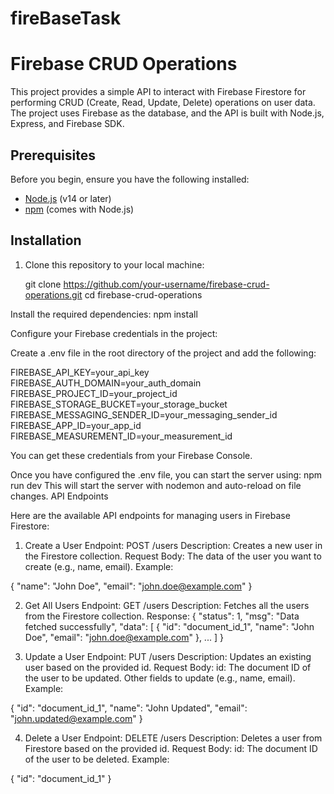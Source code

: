 # fireBaseTask

# Firebase CRUD Operations

This project provides a simple API to interact with Firebase Firestore for performing CRUD (Create, Read, Update, Delete) operations on user data. The project uses Firebase as the database, and the API is built with Node.js, Express, and Firebase SDK.

## Prerequisites

Before you begin, ensure you have the following installed:

- [Node.js](https://nodejs.org/) (v14 or later)
- [npm](https://npmjs.com/) (comes with Node.js)

## Installation

1. Clone this repository to your local machine:

   git clone https://github.com/your-username/firebase-crud-operations.git
   cd firebase-crud-operations

Install the required dependencies:
npm install

Configure your Firebase credentials in the project:

Create a .env file in the root directory of the project and add the following:

FIREBASE_API_KEY=your_api_key
FIREBASE_AUTH_DOMAIN=your_auth_domain
FIREBASE_PROJECT_ID=your_project_id
FIREBASE_STORAGE_BUCKET=your_storage_bucket
FIREBASE_MESSAGING_SENDER_ID=your_messaging_sender_id
FIREBASE_APP_ID=your_app_id
FIREBASE_MEASUREMENT_ID=your_measurement_id

You can get these credentials from your Firebase Console.

Once you have configured the .env file, you can start the server using:
npm run dev
This will start the server with nodemon and auto-reload on file changes.
API Endpoints

Here are the available API endpoints for managing users in Firebase Firestore:

1. Create a User
Endpoint: POST /users
Description: Creates a new user in the Firestore collection.
Request Body: The data of the user you want to create (e.g., name, email).
Example:

{
  "name": "John Doe",
  "email": "john.doe@example.com"
}

2. Get All Users
Endpoint: GET /users
Description: Fetches all the users from the Firestore collection.
Response:
{
  "status": 1,
  "msg": "Data fetched successfully",
  "data": [
    {
      "id": "document_id_1",
      "name": "John Doe",
      "email": "john.doe@example.com"
    },
    ...
  ]
}

3. Update a User
Endpoint: PUT /users
Description: Updates an existing user based on the provided id.
Request Body:
id: The document ID of the user to be updated.
Other fields to update (e.g., name, email).
Example:

{
  "id": "document_id_1",
  "name": "John Updated",
  "email": "john.updated@example.com"
}

4. Delete a User
Endpoint: DELETE /users
Description: Deletes a user from Firestore based on the provided id.
Request Body:
id: The document ID of the user to be deleted.
Example:

{
  "id": "document_id_1"
}

